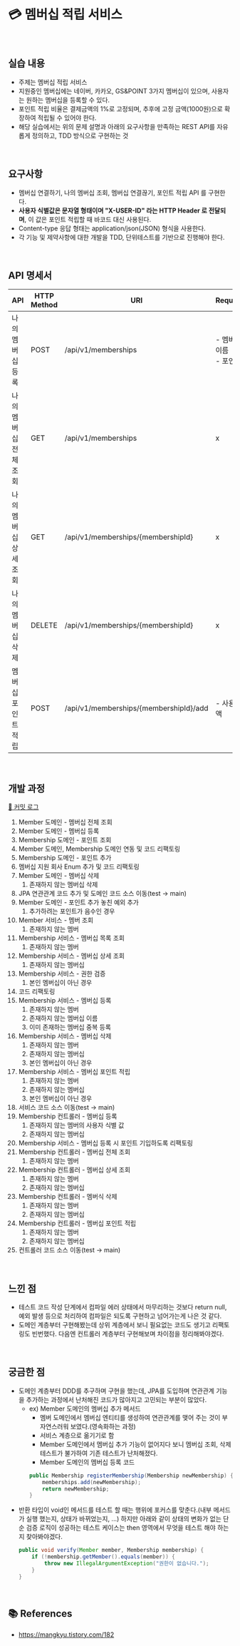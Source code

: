 # 💳 멤버십 적립 서비스

<br>

## 실습 내용

- 주제는 멤버십 적립 서비스
- 지원중인 멤버십에는 네이버, 카카오, GS&POINT 3가지 멤버십이 있으며, 사용자는 원하는 멤버십을 등록할 수 있다.
- 포인트 적립 비율은 결제금액의 1%로 고정되며, 추후에 고정 금액(1000원)으로 확장하여 적립될 수 있어야 한다.
- 해당 실습에서는 위의 문제 설명과 아래의 요구사항을 만족하는 REST API를 자유롭게 정의하고, TDD 방식으로 구현하는 것

<br>

## 요구사항

- 멤버십 연결하기, 나의 멤버십 조회, 멤버십 연결끊기, 포인트 적립 API 를 구현한다.
- **사용자 식별값은 문자열 형태이며 "X-USER-ID" 라는 HTTP Header 로 전달되며**, 이 값은 포인트 적립할 때 바코드 대신 사용된다.
- Content-type 응답 형태는 application/json(JSON) 형식을 사용한다.
- 각 기능 및 제약사항에 대한 개발을 TDD, 단위테스트를 기반으로 진행해야 한다.

<br>

## API 명세서

| **API**               | **HTTP Method** | **URI**                                | **Request**               | **Response**                                                |
| --------------------- | --------------- | -------------------------------------- | ------------------------- | ----------------------------------------------------------- |
| 나의 멤버십 등록      | POST            | /api/v1/memberships                    | - 멤버십 이름<br>- 포인트 | - 멤버십 ID<br>- 멤버십 이름<br>- 포인트<br>- 가입 일시     |
| 나의 멤버십 전체 조회 | GET             | /api/v1/memberships                    | x                         | {멤버십 ID, 멤버십 이름, 포인트, 가입 일시}의 멤버십 리스트 |
| 나의 멤버십 상세 조회 | GET             | /api/v1/memberships/{membershipId}     | x                         | - 멤버십 ID<br>- 멤버십 이름<br>- 포인트<br>- 가입 일시     |
| 나의 멤버십 삭제      | DELETE          | /api/v1/memberships/{membershipId}     | x                         | X                                                           |
| 멤버십 포인트 적립    | POST            | /api/v1/memberships/{membershipId}/add | - 사용 금액               | X                                                           |

<br>

## 개발 과정

[🔗 커밋 로그](https://github.com/Jaster25/tdd-practice/commits/feature/membership/)

1. Member 도메인 - 멤버십 전체 조회
2. Member 도메인 - 멤버십 등록
3. Membership 도메인 - 포인트 조회
4. Member 도메인, Membership 도메인 연동 및 코드 리팩토링
5. Membership 도메인 - 포인트 추가
6. 멤버십 지원 회사 Enum 추가 및 코드 리팩토링
7. Member 도메인 - 멤버십 삭제
   1. 존재하지 않는 멤버십 삭제
8. JPA 연관관계 코드 추가 및 도메인 코드 소스 이동(test -> main)
9. Member 도메인 - 포인트 추가 놓친 예외 추가
   1. 추가하려는 포인트가 음수인 경우
10. Member 서비스 - 멤버 조회
    1. 존재하지 않는 멤버
11. Membership 서비스 - 멤버십 목록 조회
    1. 존재하지 않는 멤버
12. Membership 서비스 - 멤버십 상세 조회
    1. 존재하지 않는 멤버십
13. Membership 서비스 - 권한 검증
    1. 본인 멤버십이 아닌 경우
14. 코드 리팩토링
15. Membership 서비스 - 멤버십 등록
    1. 존재하지 않는 멤버
    2. 존재하지 않는 멤버십 이름
    3. 이미 존재하는 멤버십 중복 등록
16. Membership 서비스 - 멤버십 삭제
    1. 존재하지 않는 멤버
    2. 존재하지 않는 멤버십
    3. 본인 멤버십이 아닌 경우
17. Membership 서비스 - 멤버십 포인트 적립
    1. 존재하지 않는 멤버
    2. 존재하지 않는 멤버십
    3. 본인 멤버십이 아닌 경우
18. 서비스 코드 소스 이동(test -> main)
19. Membership 컨트롤러 - 멤버십 등록
    1. 존재하지 않는 멤버의 사용자 식별 값
    2. 존재하지 않는 멤버십
20. Membership 서비스 - 멤버십 등록 시 포인트 기입하도록 리팩토링
21. Membership 컨트롤러 - 멤버십 전체 조회
    1. 존재하지 않는 멤버
22. Membership 컨트롤러 - 멤버십 상세 조회
    1. 존재하지 않는 멤버
    2. 존재하지 않는 멤버십
23. Membership 컨트롤러 - 멤버식 삭제
    1. 존재하지 않는 멤버
    2. 존재하지 않는 멤버십
24. Membership 컨트롤러 - 멤버십 포인트 적립
    1. 존재하지 않는 멤버
    2. 존재하지 않는 멤버십
25. 컨트롤러 코드 소스 이동(test -> main)

<br>

## 느낀 점

- 테스트 코드 작성 단계에서 컴파일 에러 상태에서 마무리하는 것보다 return null, 예외 발생 등으로 처리하여 컴파일은 되도록 구현하고 넘어가는게 나은 것 같다.
- 도메인 계층부터 구현해봤는데 상위 계층에서 보니 필요없는 코드도 생기고 리팩토링도 빈번했다. 다음엔 컨트롤러 계층부터 구현해보며 차이점을 정리해봐야겠다.

<br>

## 궁금한 점

- 도메인 계층부터 DDD를 추구하며 구현을 했는데, JPA를 도입하며 연관관계 기능을 추가하는 과정에서 난처해진 코드가 많아지고 고민되는 부분이 많았다.
  - ex) Member 도메인의 멤버십 추가 메서드
    - 멤버 도메인에서 멤버십 엔티티를 생성하여 연관관계를 맺어 주는 것이 부자연스러워 보였다.(영속화하는 과정)
    - 서비스 계층으로 옮기기로 함
    - Member 도메인에서 멤버십 추가 기능이 없어지다 보니 멤버십 조회, 삭제 테스트가 불가하여 기존 테스트가 난처해졌다.
    - Member 도메인의 멤버십 등록 코드
    ```java
    public Membership registerMembership(Membership newMembership) {
        memberships.add(newMembership);
        return newMembership;
    }
    ```
- 반환 타입이 void인 메서드를 테스트 할 때는 행위에 포커스를 맞춘다.(내부 메서드가 실행 했는지, 상태가 바뀌었는지, ...) 하지만 아래와 같이 상태의 변화가 없는 단순 검증 로직이 성공하는 테스트 케이스는 then 영역에서 무엇을 테스트 해야 하는지 찾아봐야겠다.
    ```java
    public void verify(Member member, Membership membership) {
        if (!membership.getMember().equals(member)) {
            throw new IllegalArgumentException("권한이 없습니다.");
        }
    }
    ```

<br>

## 📚 References

- https://mangkyu.tistory.com/182
